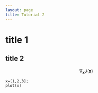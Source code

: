 ```yaml
---
layout: page
title: Tutorial 2
---
```



# title 1



## title 2

$$ \nabla_\boldsymbol{x} J(\boldsymbol{x}) $$


```
x=[1,2,3];
plot(x)
```